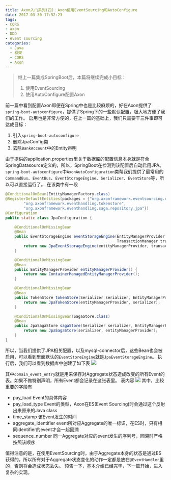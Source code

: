 ```yaml
---
title: Axon入门系列(四)：Axon使用EventSourcing和AutoConfigure
date: 2017-03-30 17:52:23
tags:
- CQRS
- axon
- DDD
- event sourcing
categories: 
  - Java
  - 框架
  - CQRS
  - Axon
---
```

> 继上一篇集成SpringBoot后，本篇将继续完成小目标：
> 1. 使用EventSourcing
> 2. 使用AutoConfigure配置Axon

前一篇中看到配置Axon即便在Spring中也是比较麻烦的，好在Axon提供了`spring-boot-autoconfigure`，提供了Spring下的一些默认配置，极大地方便了我们的工作。
启用也是非常方便的，在上一篇的基础上，我们只需要干三件事即可达成目标：
1. 引入`spring-boot-autoconfigure`
2. 删除JpaConfig类
3. 去除`BankAccount`中的Entity声明

由于提供的application.properties里关于数据库的配置信息本身就是符合SpringDatasource定义的，所以，SpringBoot在检测到该配置后自动启用JPA。
`spring-boot-autoconfigure`中`AxonAutoConfiguration`类帮我们提供了最常用的`CommandBus`、`EventBus`、`EventStorageEngine`、`Serializer`、`EventStore`等，所以可以直接运行了。
在该类中有一段
```java
@ConditionalOnBean(EntityManagerFactory.class)
@RegisterDefaultEntities(packages = {"org.axonframework.eventsourcing.eventstore.jpa",
        "org.axonframework.eventhandling.tokenstore",
        "org.axonframework.eventhandling.saga.repository.jpa"})
@Configuration
public static class JpaConfiguration {

    @ConditionalOnMissingBean
    @Bean
    public EventStorageEngine eventStorageEngine(EntityManagerProvider entityManagerProvider,
                                                 TransactionManager transactionManager) {
        return new JpaEventStorageEngine(entityManagerProvider, transactionManager);
    }

    @ConditionalOnMissingBean
    @Bean
    public EntityManagerProvider entityManagerProvider() {
        return new ContainerManagedEntityManagerProvider();
    }

    @ConditionalOnMissingBean
    @Bean
    public TokenStore tokenStore(Serializer serializer, EntityManagerProvider entityManagerProvider) {
        return new JpaTokenStore(entityManagerProvider, serializer);
    }

    @ConditionalOnMissingBean(SagaStore.class)
    @Bean
    public JpaSagaStore sagaStore(Serializer serializer, EntityManagerProvider entityManagerProvider) {
        return new JpaSagaStore(serializer, entityManagerProvider);
    }
}
```
所以，当我们提供了JPA相关配置，以及mysql-connector后，这些Bean也会被启用，可以看到里面默认的`EventStoreEngine`就是`JpaEventStorageEngine`。
执行后，我们可以看到数据库中创建了如下表
![](/images/2017/03/db.png)

其中`domain_event_entry`就是用来保存对Aggregate状态造成改变的所有Event的表。如果不做特别声明，所有Event都会记录在这张表里。
表内容
![](/images/2017/03/domainevents.png)
其中，比较重要的字段有
- pay_load Event的具体内容
- pay_load_type Event的类型，Axon在ES(Event Sourcing)时会通过这个反射出来原来的Java class
- time_stamp 该Event发生的时间
- aggregate_identifier event所对应Aggregate的唯一标识，在ES时，只有相同identifier的event才会一起回溯
- sequence_number 同一Aggregate对应的event发生的序列号，回溯时严格按照该顺序

值得注意的是，在使用EventSourcing时，由于Aggregate本身的状态是通过ES获得的，所以所有对于Aggregate状态变化的动作一定都是放在`@EventHandler`里的，否则将会造成状态丢失。
预告一下，基本介绍已经完毕，下一篇开始，进入复杂的实现。
